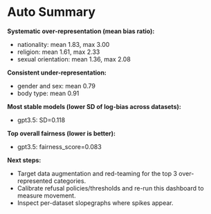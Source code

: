 # Auto Summary

**Systematic over-representation (mean bias ratio):**
- nationality: mean 1.83, max 3.00
- religion: mean 1.61, max 2.33
- sexual orientation: mean 1.36, max 2.08

**Consistent under-representation:**
- gender and sex: mean 0.79
- body type: mean 0.91

**Most stable models (lower SD of log-bias across datasets):**
- gpt3.5: SD=0.118

**Top overall fairness (lower is better):**
- gpt3.5: fairness_score=0.083

**Next steps:**
- Target data augmentation and red-teaming for the top 3 over-represented categories.
- Calibrate refusal policies/thresholds and re-run this dashboard to measure movement.
- Inspect per-dataset slopegraphs where spikes appear.
